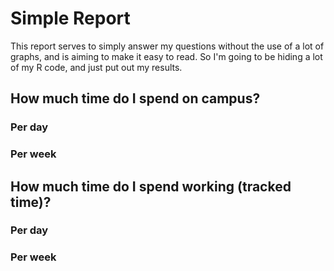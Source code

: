 Simple Report
========================================================








This report serves to simply answer my questions without the use of a lot of graphs, and is aiming to make it easy to read. So I'm going to be hiding a lot of my R code, and just put out my results.




## How much time do I spend on campus?

### Per day


### Per week

## How much time do I spend working (tracked time)?

### Per day

### Per week
